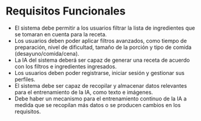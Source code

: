 # Requisitos Funcionales
* El sistema debe permitir a los usuarios filtrar la lista de ingredientes que se tomaran en cuenta para la receta.
* Los usuarios deben poder aplicar filtros avanzados, como tiempo de preparación, nivel de dificultad, tamaño de la porción y tipo de comida (desayuno/comida/cena).
* La IA del sistema deberá ser capaz de generar una receta de acuerdo con los filtros e ingredientes ingresados.
* Los usuarios deben poder registrarse, iniciar sesión y gestionar sus perfiles.
* El sistema debe ser capaz de recopilar y almacenar datos relevantes para el entrenamiento de la IA, como texto e imágenes.
* Debe haber un mecanismo para el entrenamiento continuo de la IA a medida que se recopilan más datos o se producen cambios en los requisitos.
